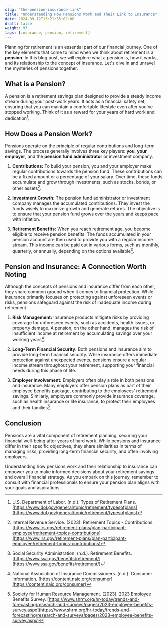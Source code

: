 ```yaml
---
slug: "the-pension-insurance-link"
title: "Understanding How Pensions Work and Their Link to Insurance"
date: 2024-09-12T13:21:55+02:00
draft: false 
weight: 93 
tags: [insurance, pension, retirement] 
--- 
```


<!-- # Understanding How Pensions Work and Their Link to Insurance -->
Planning for retirement is an essential part of our financial journey. One of the key elements that come to mind when we think about retirement is a **pension**. In this blog post, we will explore what a pension is, how it works, and its relationship to the concept of insurance. Let's dive in and unravel the mysteries of pensions together.

## What is a Pension?

A pension is a retirement savings plan designed to provide a steady income stream during your post-work years. It acts as a financial safety net, ensuring that you can maintain a comfortable lifestyle even after you've stopped working. Think of it as a reward for your years of hard work and dedication[^1].

## How Does a Pension Work?

Pensions operate on the principle of regular contributions and long-term savings. The process generally involves three key players: **you**, **your employer**, and the **pension fund administrator** or investment company.

1. **Contributions:** To build your pension, you and your employer make regular contributions towards the pension fund. These contributions can be a fixed amount or a percentage of your salary. Over time, these funds accumulate and grow through investments, such as stocks, bonds, or other assets[^2].

2. **Investment Growth:** The pension fund administrator or investment company manages the accumulated contributions. They invest the funds wisely to maximize growth and generate returns. The objective is to ensure that your pension fund grows over the years and keeps pace with inflation.

3. **Retirement Benefits:** When you reach retirement age, you become eligible to receive pension benefits. The funds accumulated in your pension account are then used to provide you with a regular income stream. This income can be paid out in various forms, such as monthly, quarterly, or annually, depending on the options available[^3].

## Pension and Insurance: A Connection Worth Noting

Although the concepts of pensions and insurance differ from each other, they share common ground when it comes to financial protection. While insurance primarily focuses on protecting against unforeseen events or risks, pensions safeguard against the risk of inadequate income during retirement.

1. **Risk Management:** Insurance products mitigate risks by providing coverage for unforeseen events, such as accidents, health issues, or property damage. A pension, on the other hand, manages the risk of insufficient income at retirement by accumulating savings over your working years[^4].

2. **Long-Term Financial Security:** Both pensions and insurance aim to provide long-term financial security. While insurance offers immediate protection against unexpected events, pensions ensure a regular income stream throughout your retirement, supporting your financial needs during this phase of life.

3. **Employer Involvement:** Employers often play a role in both pensions and insurance. Many employers offer pension plans as part of their employee benefits package, contributing to the employees' retirement savings. Similarly, employers commonly provide insurance coverage, such as health insurance or life insurance, to protect their employees and their families[^5].

## Conclusion

Pensions are a vital component of retirement planning, securing your financial well-being after years of hard work. While pensions and insurance differ in their specific objectives, they share similarities in terms of managing risks, providing long-term financial security, and often involving employers.

Understanding how pensions work and their relationship to insurance can empower you to make informed decisions about your retirement savings and overall financial strategy. As you embark on this journey, remember to consult with financial professionals to ensure your pension plan aligns with your goals and aspirations.

[^1]: U.S. Department of Labor. (n.d.). Types of Retirement Plans. [https://www.dol.gov/general/topic/retirement/typesofplans](https://www.dol.gov/general/topic/retirement/typesofplans)

[^2]: Internal Revenue Service. (2023). Retirement Topics - Contributions. [https://www.irs.gov/retirement-plans/plan-participant-employee/retirement-topics-contributions](https://www.irs.gov/retirement-plans/plan-participant-employee/retirement-topics-contributions)

[^3]: Social Security Administration. (n.d.). Retirement Benefits. [https://www.ssa.gov/benefits/retirement/](https://www.ssa.gov/benefits/retirement/)

[^4]: National Association of Insurance Commissioners. (n.d.). Consumer Information. [https://content.naic.org/consumer](https://content.naic.org/consumer)

[^5]: Society for Human Resource Management. (2023). 2023 Employee Benefits Survey. [https://www.shrm.org/hr-today/trends-and-forecasting/research-and-surveys/pages/2023-employee-benefits-survey.aspx](https://www.shrm.org/hr-today/trends-and-forecasting/research-and-surveys/pages/2023-employee-benefits-survey.aspx)

